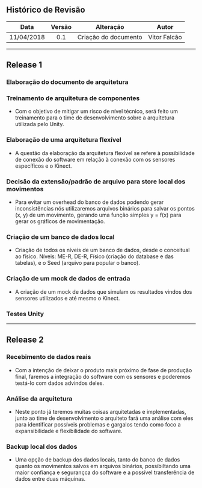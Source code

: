 ## Histórico de Revisão

|    Data    | Versão |                             Alteração                             |                    Autor                    |
|:----------:|:------:|:-----------------------------------------------------------------:|:-------------------------------------------:|
| 11/04/2018 |   0.1  | Criação do documento  | Vitor Falcão |

---

## Release 1

### Elaboração do documento de arquitetura

### Treinamento de arquitetura de componentes

- Com o objetivo de mitigar um risco de nível técnico, será feito um treinamento para o time de desenvolvimento sobre a arquitetura utilizada pelo Unity.

### Elaboração de uma arquitetura flexível

- A questão da elaboração da arquitetura flexível se refere à possibilidade de conexão do software em relação à conexão com os sensores específicos e o Kinect.

### Decisão da extensão/padrão de arquivo para store local dos movimentos

- Para evitar um overhead do banco de dados podendo gerar inconsistências nós utilizaremos arquivos binários para salvar os pontos (x, y) de um movimento, gerando uma função simples y = f(x) para gerar os gráficos de movimentação.

### Criação de um banco de dados local

- Criação de todos os níveis de um banco de dados, desde o conceitual ao físico. Níveis: ME-R, DE-R, Físico (criação do database e das tabelas), e o Seed (arquivo para popular o banco).

### Criação de um mock de dados de entrada

- A criação de um mock de dados que simulam os resultados vindos dos sensores utilizados e até mesmo o Kinect.

### Testes Unity

---

## Release 2

### Recebimento de dados reais

- Com a intenção de deixar o produto mais próximo de fase de produção final, faremos a integração do software com os sensores e poderemos testá-lo com dados advindos deles.

### Análise da arquitetura

- Neste ponto já teremos muitas coisas arquitetadas e implementadas, junto ao time de desenvolvimento o arquiteto fará uma análise com eles para identificar possíveis problemas e gargalos tendo como foco a expansibilidade e flexibilidade do software.

### Backup local dos dados

- Uma opção de backup dos dados locais, tanto do banco de dados quanto os movimentos salvos em arquivos binários, possibiltando uma maior confiança e segurançca do software e a possível transferência de dados entre duas máquinas.